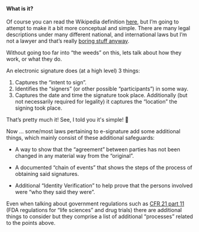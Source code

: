 ####  What is it?

Of course you can read the Wikipedia definition [here](https://en.wikipedia.org/wiki/Electronic_signature), but I’m going to attempt to make it a bit more conceptual and simple. There are many legal descriptions under many different national, and international laws but I’m not a lawyer and that’s really [boring stuff anyway](https://acrobat.adobe.com/content/dam/doc-cloud/en/pdfs/document-cloud-global-guide-electronic-signature-law-ue.pdf).

Without going too far into “the weeds” on this, lets talk about how they work, or what they do.

An electronic signature does (at a high level) 3 things:

1.  Captures the “intent to sign”.
2.  Identifies the “signers” (or other possible “participants”) in some way.
3.  Captures the date and time the signature took place. Additionally (but not necessarily required for legality) it captures the “location” the signing took place.

That’s pretty much it!  See, I told you it's simple! 🙂

Now … some/most laws pertaining to e-signature add some additional things, which mainly consist of these additional safeguards:

*  A way to show that the “agreement” between parties has not been changed in any material way from the “original”.

*  A documented “chain of events” that shows the steps of the process of obtaining said signatures.

*  Additional “Identity Verification” to help prove that the persons involved were “who they said they were”.

Even when talking about government regulations such as [CFR 21 part 11](https://helpx.adobe.com/sign/using/21-cfr-validation-pack.html) (FDA regulations for “life sciences” and drug trials) there are additional things to consider but they comprise a list of additional “processes” related to the points above. 
